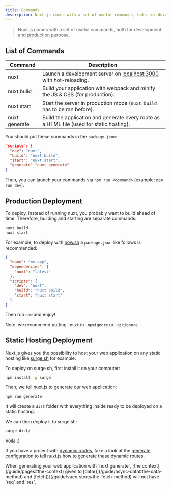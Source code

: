 ```yaml
---
title: Commands
description: Nuxt.js comes with a set of useful commands, both for development and production purpose.
---
```


> Nuxt.js comes with a set of useful commands, both for development and production purpose.

## List of Commands

| Command | Description |
|---------|-------------|
| nuxt | Launch a development server on [localhost:3000](http://localhost:3000) with hot-reloading. |
| nuxt build | Build your application with webpack and minify the JS & CSS (for production). |
| nuxt start | Start the server in production mode (`nuxt build` has to be ran before). |
| nuxt generate | Build the application and generate every route as a HTML file (used for static hosting).  |

You should put these commands in the `package.json`:

```json
"scripts": {
  "dev": "nuxt",
  "build": "nuxt build",
  "start": "nuxt start",
  "generate" "nuxt generate"
}
```

Then, you can launch your commands via `npm run <command>` (example: `npm run dev`).

## Production Deployment

To deploy, instead of running nuxt, you probably want to build ahead of time. Therefore, building and starting are separate commands:

```bash
nuxt build
nuxt start
```

For example, to deploy with [now.sh](https://zeit.co/now) a `package.json` like follows is recommended:
```json
{
  "name": "my-app",
  "dependencies": {
    "nuxt": "latest"
  },
  "scripts": {
    "dev": "nuxt",
    "build": "nuxt build",
    "start": "nuxt start"
  }
}
```
Then run `now` and enjoy!

Note: we recommend putting `.nuxt` in `.npmignore` or `.gitignore`.

## Static Hosting Deployment

Nuxt.js gives you the possibility to host your web application on any static hosting like [surge.sh](https://surge.sh/) for example.

To deploy on surge.sh, first install it on your computer:
```bash
npm install -g surge
```

Then, we tell nuxt.js to generate our web application:

```bash
npm run generate
```

It will create a `dist` folder with everything inside ready to be deployed on a static hosting.

We can then deploy it to surge.sh:

```bash
surge dist/
```

Voilà :)

If you have a project with [dynamic routes](/guide/dynamic-routes), take a look at the [generate configuration](/api/configuration-generate) to tell nuxt.js how to generate these dynamic routes.

<div class="Alert">When generating your web application with `nuxt generate`, [the context](/guide/pages#the-context) given to [data()](/guide/async-data#the-data-method) and [fetch()](/guide/vuex-store#the-fetch-method) will not have `req` and `res`.</div>
